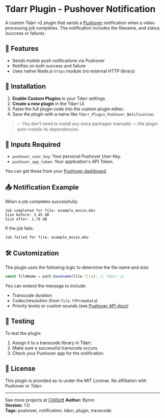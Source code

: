 # Tdarr Plugin - Pushover Notification

A custom Tdarr v2 plugin that sends a [Pushover](https://pushover.net/) notification when a video processing job completes. The notification includes the filename, and status (success or failure).

## 🔧 Features

- Sends mobile push notifications via Pushover
- Notifies on both success and failure
- Uses native Node.js `https` module (no external HTTP library)

## 🚀 Installation

1. **Enable Custom Plugins** in your Tdarr settings.
2. **Create a new plugin** in the Tdarr UI.
3. Paste the full plugin code into the custom plugin editor.
4. Save the plugin with a name like `Tdarr_Plugin_Pushover_Notification`.

> ✅ You don’t need to install any extra packages manually — the plugin auto-installs its dependencies.

## 🔐 Inputs Required

- `pushover_user_key`: Your personal Pushover User Key.
- `pushover_app_token`: Your application's API Token.

You can get these from your [Pushover dashboard](https://pushover.net/).

## 📤 Notification Example

When a job completes successfully:

```
Job completed for file: example_movie.mkv
Size before: 3.45 GB
Size after: 1.78 GB
```

If the job fails:

```
Job failed for file: example_movie.mkv
```

## 🛠 Customization

The plugin uses the following logic to determine the file name and size:

```js
const fileName = path.basename(file.file); // Tdarr v2
```

You can extend the message to include:

- Transcode duration
- Codec/resolution (from `file.ffProbeData`)
- Priority levels or custom sounds (see [Pushover API docs](https://pushover.net/api))

## 🧪 Testing

To test the plugin:

1. Assign it to a transcode library in Tdarr.
2. Make sure a successful transcode occurs.
3. Check your Pushover app for the notification.

## 🧾 License

This plugin is provided as-is under the MIT License. No affiliation with Pushover or Tdarr.

---
See more projects at [ChilSoft](https://chilsoft.com/)
**Author:** Byron  
**Version:** 1.0  
**Tags:** pushover, notification, tdarr, plugin, transcode
